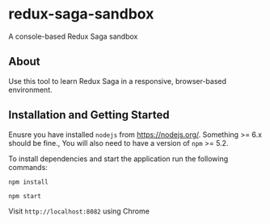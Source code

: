 # redux-saga-sandbox
A console-based Redux Saga sandbox

## About
Use this tool to learn Redux Saga in a responsive, browser-based environment.

## Installation and Getting Started

Enusre you have installed `nodejs` from https://nodejs.org/. Something >= 6.x should be fine., You will also need to have a version of `npm` >= 5.2.

To install dependencies and start the application run the following commands:

`npm install`

`npm start`

Visit `http://localhost:8082` using Chrome
